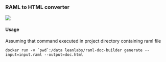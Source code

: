 ### RAML to HTML converter

[![](https://badge.imagelayers.io/leanlabs/raml-doc-builder:latest.svg)](https://imagelayers.io/?images=leanlabs/raml-doc-builder:latest 'Get your own badge on imagelayers.io')

#### Usage

Assuming that command executed in project directory containing raml file

```shell
docker run -v `pwd`:/data leanlabs/raml-doc-builder generate --input=input.raml --output=doc.html
```
